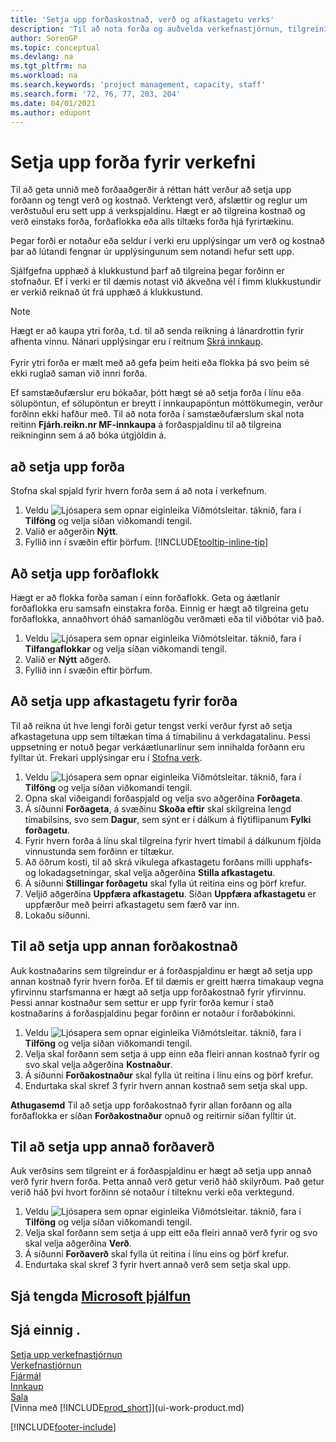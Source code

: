 ```yaml
---
title: 'Setja upp forðaskostnað, verð og afkastagetu verks'
description: 'Til að nota forða og auðvelda verkefnastjórnun, tilgreinirðu kostnað og verð fyrir einstaka forða eða forðaflokka, og stillir afkastaveitu forða.'
author: SorenGP
ms.topic: conceptual
ms.devlang: na
ms.tgt_pltfrm: na
ms.workload: na
ms.search.keywords: 'project management, capacity, staff'
ms.search.form: '72, 76, 77, 203, 204'
ms.date: 04/01/2021
ms.author: edupont
---
```

# Setja upp forða fyrir verkefni

Til að geta unnið með forðaaðgerðir á réttan hátt verður að setja upp forðann og tengt verð og kostnað. Verktengt verð, afslættir og reglur um verðstuðul eru sett upp á verkspjaldinu. Hægt er að tilgreina kostnað og verð einstaks forða, forðaflokka eða alls tiltæks forða hjá fyrirtækinu.

Þegar forði er notaður eða seldur í verki eru upplýsingar um verð og kostnað þar að lútandi fengnar úr upplýsingunum sem notandi hefur sett upp.

Sjálfgefna upphæð á klukkustund þarf að tilgreina þegar forðinn er stofnaður. Ef í verki er til dæmis notast við ákveðna vél í fimm klukkustundir er verkið reiknað út frá upphæð á klukkustund.

> [!NOTE]
> Hægt er að kaupa ytri forða, t.d. til að senda reikning á lánardrottin fyrir afhenta vinnu. Nánari upplýsingar eru í reitnum [Skrá innkaup](purchasing-how-record-purchases.md).<br /><br />
> Fyrir ytri forða er mælt með að gefa þeim heiti eða flokka þá svo þeim sé ekki ruglað saman við innri forða.
>  
> Ef samstæðufærslur eru bókaðar, þótt hægt sé að setja forða í línu eða sölupöntun, ef sölupöntun er breytt í innkaupapöntun móttökumegin, verður forðinn ekki hafður með. Til að nota forða í samstæðufærslum skal nota reitinn **Fjárh.reikn.nr MF-innkaupa** á forðaspjaldinu til að tilgreina reikninginn sem á að bóka útgjöldin á.

## að setja upp forða

Stofna skal spjald fyrir hvern forða sem á að nota í verkefnum.

1. Veldu ![Ljósapera sem opnar eiginleika Viðmótsleitar.](media/ui-search/search_small.png "Segðu mér hvað þú vilt gera") táknið, fara í **Tilföng** og velja síðan viðkomandi tengil.
2. Valið er aðgerðin **Nýtt**.
3. Fyllið inn í svæðin eftir þörfum. [!INCLUDE[tooltip-inline-tip](includes/tooltip-inline-tip_md.md)]  

## Að setja upp forðaflokk

Hægt er að flokka forða saman í einn forðaflokk. Geta og áætlanir forðaflokka eru samsafn einstakra forða. Einnig er hægt að tilgreina getu forðaflokka, annaðhvort óháð samanlögðu verðmæti eða til viðbótar við það.

1. Veldu ![Ljósapera sem opnar eiginleika Viðmótsleitar.](media/ui-search/search_small.png "Segðu mér hvað þú vilt gera") táknið, fara í **Tilfangaflokkar** og velja síðan viðkomandi tengil.
2. Valið er **Nýtt** aðgerð.
3. Fyllið inn í svæðin eftir þörfum.

## Að setja upp afkastagetu fyrir forða

Til að reikna út hve lengi forði getur tengst verki verður fyrst að setja afkastagetuna upp sem tiltækan tíma á tímabilinu á verkdagatalinu. Þessi uppsetning er notuð þegar verkáætlunarlínur sem innihalda forðann eru fylltar út. Frekari upplýsingar eru í [Stofna verk](projects-how-create-jobs.md).

1. Veldu ![Ljósapera sem opnar eiginleika Viðmótsleitar.](media/ui-search/search_small.png "Segðu mér hvað þú vilt gera") táknið, fara í **Tilföng** og velja síðan viðkomandi tengil.
2. Opna skal viðeigandi forðaspjald og velja svo aðgerðina **Forðageta**.
3. Á síðunni **Forðageta**, á svæðinu **Skoða eftir** skal skilgreina lengd tímabilsins, svo sem **Dagur**, sem sýnt er í dálkum á flýtiflipanum **Fylki forðagetu**.
4. Fyrir hvern forða á línu skal tilgreina fyrir hvert tímabil á dálkunum fjölda vinnustunda sem forðinn er tiltækur.
5. Að öðrum kosti, til að skrá vikulega afkastagetu forðans milli upphafs- og lokadagsetningar, skal velja aðgerðina **Stilla afkastagetu**.
6. Á síðunni **Stillingar forðagetu** skal fylla út reitina eins og þörf krefur.
7. Veljið aðgerðina **Uppfæra afkastagetu**. Síðan **Uppfæra afkastagetu** er uppfærður með þeirri afkastagetu sem færð var inn.
8. Lokaðu síðunni.

## Til að setja upp annan forðakostnað

Auk kostnaðarins sem tilgreindur er á forðaspjaldinu er hægt að setja upp annan kostnað fyrir hvern forða. Ef til dæmis er greitt hærra tímakaup vegna yfirvinnu starfsmanna er hægt að setja upp forðakostnað fyrir yfirvinnu. Þessi annar kostnaður sem settur er upp fyrir forða kemur í stað kostnaðarins á forðaspjaldinu þegar forðinn er notaður í forðabókinni.

1. Veldu ![Ljósapera sem opnar eiginleika Viðmótsleitar.](media/ui-search/search_small.png "Segðu mér hvað þú vilt gera") táknið, fara í **Tilföng** og velja síðan viðkomandi tengil.  
2. Velja skal forðann sem setja á upp einn eða fleiri annan kostnað fyrir og svo skal velja aðgerðina **Kostnaður**.  
3. Á síðunni **Forðakostnaður** skal fylla út reitina í línu eins og þörf krefur.  
4. Endurtaka skal skref 3 fyrir hvern annan kostnað sem setja skal upp.

**Athugasemd** Til að setja upp forðakostnað fyrir allan forðann og alla forðaflokka er síðan **Forðakostnaður** opnuð og reitirnir síðan fylltir út.

## Til að setja upp annað forðaverð

Auk verðsins sem tilgreint er á forðaspjaldinu er hægt að setja upp annað verð fyrir hvern forða. Þetta annað verð getur verið háð skilyrðum. Það getur verið háð því hvort forðinn sé notaður í tilteknu verki eða verktegund.

1. Veldu ![Ljósapera sem opnar eiginleika Viðmótsleitar.](media/ui-search/search_small.png "Segðu mér hvað þú vilt gera") táknið, fara í **Tilföng** og velja síðan viðkomandi tengil.
2. Velja skal forðann sem setja á upp eitt eða fleiri annað verð fyrir og svo skal velja aðgerðina **Verð**.
3. Á síðunni **Forðaverð** skal fylla út reitina í línu eins og þörf krefur.
4. Endurtaka skal skref 3 fyrir hvert annað verð sem setja skal upp.

## Sjá tengda [Microsoft þjálfun](/training/paths/set-up-jobs-resources/)

## Sjá einnig .

[Setja upp verkefnastjórnun](projects-setup-projects.md)  
[Verkefnastjórnun](projects-manage-projects.md)  
[Fjármál](finance.md)  
[Innkaup](purchasing-manage-purchasing.md)  
[Sala](sales-manage-sales.md)  
[Vinna með [!INCLUDE[prod_short](includes/prod_short.md)]](ui-work-product.md)  


[!INCLUDE[footer-include](includes/footer-banner.md)]
